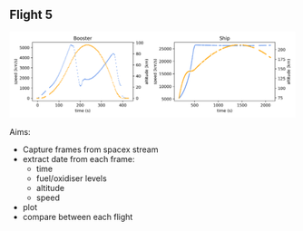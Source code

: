  Flight 5
 --------
 ![Alt text](/plt/flight5.png?raw=true "Flight 5 telemtry")

 Aims:
 - Capture frames from spacex stream
 - extract date from each frame:
   - time
   - fuel/oxidiser levels
   - altitude
   - speed
 - plot
 - compare between each flight
 